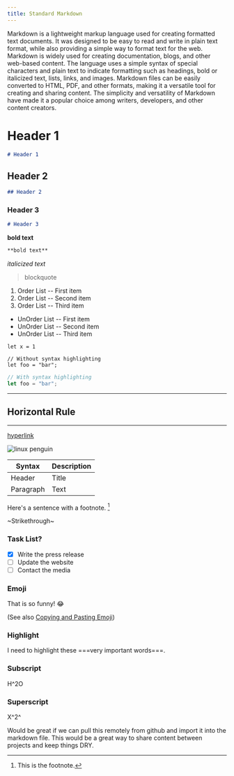 ```yaml
---
title: Standard Markdown
---
```


Markdown is a lightweight markup language used for creating formatted text documents. It was designed to be easy to read and write in plain text format, while also providing a simple way to format text for the web. Markdown is widely used for creating documentation, blogs, and other web-based content. The language uses a simple syntax of special characters and plain text to indicate formatting such as headings, bold or italicized text, lists, links, and images. Markdown files can be easily converted to HTML, PDF, and other formats, making it a versatile tool for creating and sharing content. The simplicity and versatility of Markdown have made it a popular choice among writers, developers, and other content creators.

# Header 1

```md
# Header 1
```

## Header 2

```md
## Header 2
```

### Header 3

```md
# Header 3
```

**bold text**

```md
**bold text**
```

_italicized text_

> blockquote

1. Order List -- First item
2. Order List -- Second item
3. Order List -- Third item

-   UnOrder List -- First item
-   UnOrder List -- Second item
-   UnOrder List -- Third item

`let x = 1`

```
// Without syntax highlighting
let foo = "bar";
```

```js
// With syntax highlighting
let foo = "bar";
```

---

## Horizontal Rule

---

[hyperlink](https://www.markdownguide.org)

![linux penguin](https://www.markdownguide.org/assets/images/tux.png)

| Syntax    | Description |
| --------- | ----------- |
| Header    | Title       |
| Paragraph | Text        |

Here's a sentence with a footnote. [^1]

[^1]: This is the footnote.

~Strikethrough~

### Task List?

-   [x] Write the press release
-   [ ] Update the website
-   [ ] Contact the media

### Emoji

That is so funny! :joy:

(See also [Copying and Pasting Emoji](https://www.markdownguide.org/extended-syntax/#copying-and-pasting-emoji))

### Highlight

I need to highlight these ===very important words===.

### Subscript

H^2O

### Superscript

X^2^

Would be great if we can pull this remotely from github and import it into the markdown file. This would be a great way to share content between projects and keep things DRY.
